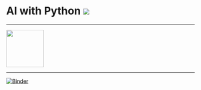 # AI with Python <img src="https://www.python.org/static/community_logos/python-powered-w-200x80.png">
---------------------------------


<img src="../img/Logo_EPI_Sousse.png" width="100" height="100">

--------------------------------------------


[![Binder](https://mybinder.org/badge_logo.svg)](https://mybinder.org/v2/gh/nevermind78/TP_AI_PYTHON/master)





